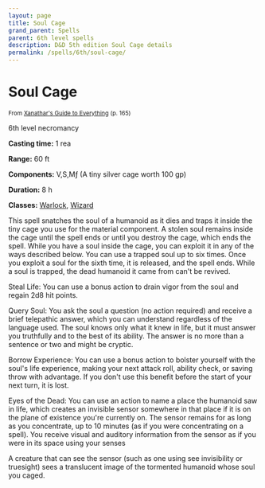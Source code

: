 ```yaml
---
layout: page
title: Soul Cage
grand_parent: Spells
parent: 6th level spells 
description: D&D 5th edition Soul Cage details
permalink: /spells/6th/soul-cage/
---
```


# Soul Cage

<small>From <a target="_blank" href="https://dnd.wizards.com/products/tabletop-games/rpg-products/xanathars-guide-everything">Xanathar's Guide to Everything</a> (p. 165)</small>

6th level necromancy

**Casting time:** 1 rea

**Range:** 60 ft

**Components:** V,S,Mƒ (A tiny silver cage worth 100 gp)

**Duration:** 8 h

**Classes:** [Warlock](/classes/warlock/), [Wizard](/classes/wizard/)

This spell snatches the soul of a humanoid as it dies and traps it inside the tiny cage you use for the material component. A stolen soul remains inside the cage until the spell ends or until you destroy the cage, which ends the spell. While you have a soul inside the cage, you can exploit it in any of the ways described below. You can use a trapped soul up to six times. Once you exploit a soul for the sixth time, it is released, and the spell ends. While a soul is trapped, the dead humanoid it came from can't be revived.

   Steal Life: You can use a bonus action to drain vigor from the soul and regain 2d8 hit points.

   Query Soul: You ask the soul a question (no action required) and receive a brief telepathic answer, which you can understand regardless of the language used. The soul knows only what it knew in life, but it must answer you truthfully and to the best of its ability. The answer is no more than a sentence or two and might be cryptic.

   Borrow Experience: You can use a bonus action to bolster yourself with the soul's life experience, making your next attack roll, ability check, or saving throw with advantage. If you don't use this benefit before the start of your next turn, it is lost.

   Eyes of the Dead: You can use an action to name a place the humanoid saw in life, which creates an invisible sensor somewhere in that place if it is on the plane of existence you're currently on. The sensor remains for as long as you concentrate, up to 10 minutes (as if you were concentrating on a spell). You receive visual and auditory information from the sensor as if you were in its space using your senses

   A creature that can see the sensor (such as one using see invisibility or truesight) sees a translucent image of the tormented humanoid whose soul you caged.
